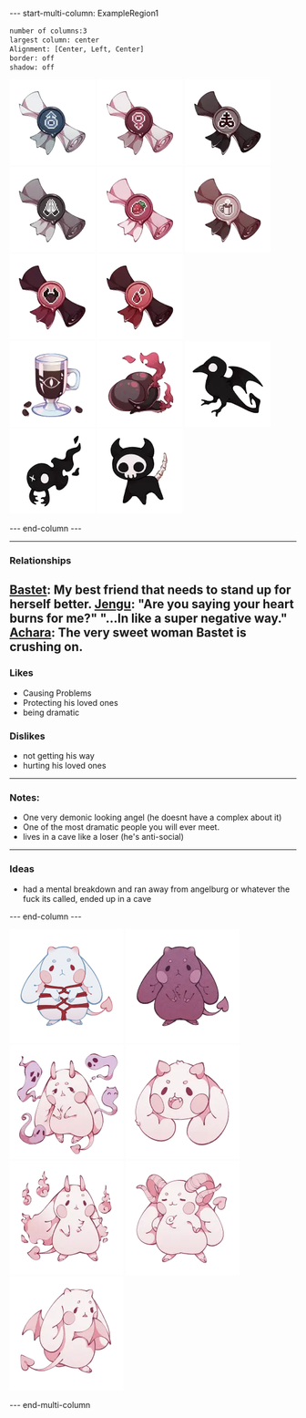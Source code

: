 --- start-multi-column: ExampleRegion1  
```column-settings  
number of columns:3  
largest column: center 
Alignment: [Center, Left, Center]
border: off
shadow: off
```

![75](Images/Titles/he-him.webp)  ![75](Images/Titles/she-her.webp)  ![75](Images/Titles/preist-of-sulfer.webp) ![75](Images/Titles/faithful.webp)  ![75](Images/Titles/sweets-lover.webp) ![75](Images/Titles/coffee-addict.webp) ![75](Images/Titles/sinner.webp) ![75](Images/Titles/bloodthirsty.webp)  
![75](Images/food/iris-coffee.webp) ![75](Images/food/demon-pepper.webp)
![75](Images/pets/corvat.webp) ![75](Images/pets/guyst.webp) ![75](Images/pets/bonezo.webp)

--- end-column ---

---
### Relationships
[Bastet](Bastet.md): My best friend that needs to stand up for herself better.
[Jengu](Jengu.md):  "Are you saying your heart burns for me?"  "...In like a super negative way."
[Achara](Achara.md): The very sweet woman **Bastet** is crushing on.
---
### Likes
- Causing Problems
- Protecting his loved ones
- being dramatic
### Dislikes
- not getting his way
- hurting his loved ones
---
### Notes:
- One very demonic looking angel (he doesnt have a complex about it)
- One of the most dramatic people you will ever meet.
- lives in a cave like a loser (he's anti-social)
---
### Ideas
- had a mental breakdown and ran away from angelburg or whatever the fuck its called, ended up in a cave

--- end-column ---

![100](Images/Species/succubun.png)
![100](Images/Subtypes/pride.webp)
![100](Images/Traits/spirit-motes.webp)
![100](Images/Traits/fangs.webp)
![100](Images/Traits/hellfire.webp)
![100](Images/Traits/grand-horn.webp)
![100](Images/Traits/bat-wings.webp)

--- end-multi-column